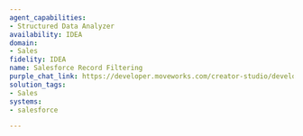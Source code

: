 ```yaml
---
agent_capabilities:
- Structured Data Analyzer
availability: IDEA
domain:
- Sales
fidelity: IDEA
name: Salesforce Record Filtering
purple_chat_link: https://developer.moveworks.com/creator-studio/developer-tools/purple-chat/?conversation=%7B%22startTimestamp%22%3A%2211%3A43+AM%22%2C%22messages%22%3A%5B%7B%22role%22%3A%22user%22%2C%22parts%22%3A%5B%7B%22richText%22%3A%22What%E2%80%99s+the+total+ARR+of+all+accounts+assigned+to+Jake%22%7D%5D%7D%2C%7B%22role%22%3A%22assistant%22%2C%22parts%22%3A%5B%7B%22reasoningSteps%22%3A%5B%7B%22status%22%3A%22success%22%2C%22richText%22%3A%22%3Cp%3E%E2%9C%85+Resolving+%E2%80%9CJake%E2%80%9D%3Cbr%3E%E2%9C%85+Found+%E2%80%9CJake+Schnur%E2%80%9D+%28reports+to+Brian%29%3Cbr%3E%E2%9C%85+Generating+SOQL%3Cbr%3E%E2%9C%85+SELECT+ARR%2C+Name+from+Account+where+Owner.Email+%3D+%27jake.schnur%40moveworks.ai%27%3Cbr%3E%E2%9C%85+Summarizing+8+accounts%3C%2Fp%3E%22%7D%5D%7D%2C%7B%22richText%22%3A%22%3Cp%3EThe+total+ARR+is+%24617%2C203.19+%3C%2Fp%3E%22%7D%2C%7B%22richText%22%3A%22%3Cb%3ESummary%3C%2Fb%3E%3Cbr%3E%3Cp%3E%3Cb%3EResult%3C%2Fb%3E%3A+%24617%2C203.19%3Cbr%3E%3Cb%3ECalculation+Code%3C%2Fb%3E%3A+sum%28account%5B%27ARR%27%5D+for+account+in+accounts%29%3Cbr%3E%3C%2Fp%3E%22%7D%2C%7B%22richText%22%3A%22%3Cb%3EACME+Corp%3Cbr%3E%3C%2Fb%3E%3Cbr%3E%3Cb%3EARR%3C%2Fb%3E%3A+%24101%2C393.99%3Cbr%3E%3C%2Fp%3E%22%7D%2C%7B%22richText%22%3A%22%3Cb%3E%2B+7+more+records%3C%2Fb%3E%22%7D%5D%7D%5D%7D
solution_tags:
- Sales
systems:
- salesforce

---
```

